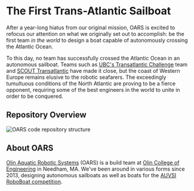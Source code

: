 # The First Trans-Atlantic Sailboat

After a year-long hiatus from our original mission, OARS is excited to refocus our attention on what we originally set
out to accomplish: be the first team *in the world* to design a boat capable of autonomously crossing the Atlantic Ocean.

To this day, no team has successfully crossed the Atlantic Ocean in an autonomous sailboat. Teams such as 
[UBC's Transatlantic Challenge](http://ubctransat.com/) team and [SCOUT Transatlantic](http://gotransat.com/) have made
it close, but the coast of Western Europe remains elusive to the robotic seafarers. The exceedingly tumultuous 
conditions of the North Atlantic are proving to be a fierce opponent, requiring some of the best engineers in the world
to unite in order to be conquered.

## Repository Overview

![OARS code repository structure](https://imgur.com/28hc6pi.png)

## About OARS
[Olin Aquatic Robotic Systems](https://www.olinaquabots.com/) (OARS) is a build team at [Olin College of Engineering](http://www.olin.edu/)
in Needham, MA. We've been around in various forms since 2013, designing autonomous sailboats as well as boats for the
[AUVSI RoboBoat competition](http://www.robonation.org/competition/roboboat).
